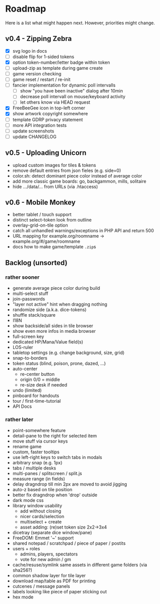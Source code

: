# Roadmap

Here is a list what might happen next. However, priorities might change.

## v0.4 - Zipping Zebra

* [X] svg logo in docs
* [ ] disable flip for 1-sided tokens
* [X] option token-number/letter badge within token
* [ ] upload-zip as template during game create
* [ ] game version checking
* [ ] game reset / restart / re-init
* [ ] fancier implementation for dynamic poll intervalls
  * [ ] show "you have been inactive" dialog after 10min
  * [ ] decrease poll intervall on mouse/keyboard activity
  * [ ] let others know via HEAD request
* [X] FreeBeeGee icon in top-left corner
* [X] show artwork copyright somewhere
* [ ] template GDRP privacy statement
* [ ] more API integration tests
* [ ] update screenshots
* [ ] update CHANGELOG

## v0.5 - Uploading Unicorn

* upload custom images for tiles & tokens
* remove default entries from json fieles (e.g. side=0)
* color.sh: detect dominant piece color instead of average color
* add more classic game boards: go, backgammon, mills, solitaire
* hide .../data/... from URLs (via .htaccess)

## v0.6 - Mobile Monkey

* better tablet / touch support
* distinct select-token look from outline
* overlay-grid-on-tile option
* catch all unhandled warnings/exceptions in PHP API and return 500
* URL mapping for example.org/roomname -> example.org/#/game/roomname
* docs how to make game/template `.zip`s

## Backlog (unsorted)

### rather sooner

* generate average piece color during build
* multi-select stuff
* join-passwords
* "layer not active" hint when dragging nothing
* randomize side (a.k.a. dice-tokens)
* shuffle stack/square
* I18N
* show backside/all sides in tile browser
* show even more infos in media browser
* full-screen key
* dedicated HP/Mana/Value field(s)
* LOS-ruler
* tabletop settings (e.g. change background, size, grid)
* snap-to-borders
* token status (blind, poison, prone, dazed, ...)
* auto-center
  * re-center button
  * origin 0/0 = middle
  * re-size desk if needed
* undo (limited)
* pinboard for handouts
* tour / first-time-tutorial
* API Docs

### rather later

* point-somewhere feature
* detail-pane to the right for selected item
* move stuff via cursor keys
* rename game
* custom, faster tooltips
* use left-right keys to switch tabs in modals
* arbitrary snap (e.g. 1px)
* tabs / multiple desks
* multi-panes / splitscreen / split.js
* measure range (in fields)
* delay dragndrop till min 2px are moved to avoid jigging
* auto-z based on tile position
* better fix dragndrop when 'drop' outside
* dark mode css
* library window usability
  * add without closing
  * nicer cards/selection
  * multiselect + create
  * asset adding: (re)set token size 2x2->3x4
* dicetray (separate dice window/pane)
* FreeDOM: Emmet '~' support
* shared notepad / scratchpad / piece of paper / postits
* users + roles
  * admins, players, spectators
  * vote for new admin / gm
* cache/resuse/symlink same assets in different game folders (via sha256?)
* common shadow layer for tile layer
* download map/table as PDF for printing
* cutcenes / message panels
* labels looking like piece of paper sticking out
* hex mode
